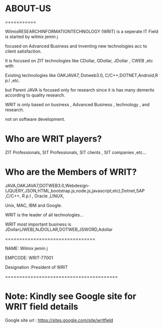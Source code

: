 # ABOUT-US
===========

WilmixRESEARCHINFORMATIONTECHNOLOGY (WRIT)  is   a  seperate  IT  Field is  started by  wilmix jemin j

 focused  on  Advanced   Business   and  Inventing  new  technologies  acc  to  client   satisfaction.

It  is    focused    on   ZIT    technologies   like   CDollar, GDollar, JDollar , CWEB  ,etc  with

Existing   technologies  like  OAKJAVA7, Dotweb3.0,  C/C++,DOTNET,Android,R p.l ,etc.

but  Parent  JAVA  is focused  only  for  research  since  it  is  has many demerits according to  quality research.

WRIT  is  only  based   on  business   , Advanced  Business  ,  technology  , and  research.

not   on  software    development.

Who  are  WRIT  players?
==========================

ZIT Professionals, SIT Professionals, SIT clients  , SIT companies  ,etc...

Who  are  the   Members   of  WRIT?
====================================

JAVA,OAKJAVA7,DOTWEB3.0,Webdesign-(JQUERY,JSON,HTML,bootstrap.js,node.js,javascript,etc),Dotnet,SAP  ,C/C++, R p.l ,  Oracle ,LINUX,

Unix, MAC, IBM  and   Google.

WRIT  is  the  leader  of all  technologies...

WRIT    most  important   business  is  JDollar(JWEB),NJDOLLAR,DOTWEB,JSWORD,Adollar

================================

NAME:  Wilmix  jemin  j

EMPCODE: WRIT-77001

Designation :President  of  WRIT   

========================================


Note:  Kindly  see   Google site  for  WRIT field  details
====
Google site  url : https://sites.google.com/site/writfield
